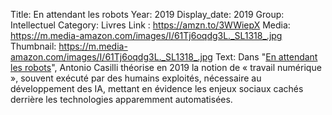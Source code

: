 Title: En attendant les robots
Year: 2019
Display_date: 2019
Group: Intellectuel
Category: Livres
Link : https://amzn.to/3WWiepX
Media: https://m.media-amazon.com/images/I/61Tj6oqdg3L._SL1318_.jpg
Thumbnail: https://m.media-amazon.com/images/I/61Tj6oqdg3L._SL1318_.jpg
Text: Dans "[En attendant les robots](https://amzn.to/3WWiepX)", Antonio Casilli théorise en 2019 la notion de « travail numérique », souvent exécuté par des humains exploités, nécessaire au développement des IA, mettant en évidence les enjeux sociaux cachés derrière les technologies apparemment automatisées.